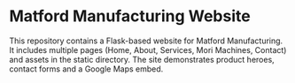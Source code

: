 # Matford Manufacturing Website

This repository contains a Flask-based website for Matford Manufacturing. It includes multiple pages (Home, About, Services, Mori Machines, Contact) and assets in the static directory. The site demonstrates product heroes, contact forms and a Google Maps embed.


